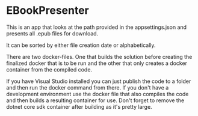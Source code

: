 # EBookPresenter

This is an app that looks at the path provided in the appsettings.json and presents all .epub files for download.

It can be sorted by either file creation date or alphabetically.

There are two docker-files. One that builds the solution before creating the finalized docker that is to be run and the other that only creates a docker container from the compiled code.

If you have Visual Studio installed you can just publish the code to a folder and then run the docker command from there.
If you don't have a development environment use the docker file that also compiles the code and then builds a resulting container for use. Don't forget to remove the dotnet core sdk container after building as it's pretty large.
